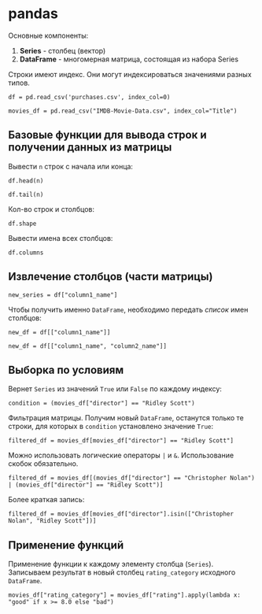 # pandas

Основные компоненты:

1. **Series** - столбец (вектор)
2. **DataFrame** - многомерная матрица, состоящая из набора Series

Строки имеют индекс. Они могут индексироваться значениями разных типов.

`df = pd.read_csv('purchases.csv', index_col=0)`

`movies_df = pd.read_csv("IMDB-Movie-Data.csv", index_col="Title")`


## Базовые функции для вывода строк и получении данных из матрицы

Вывести `n` строк с начала или конца:

`df.head(n)`

`df.tail(n)`

Кол-во строк и столбцов:

`df.shape`

Вывести имена всех столбцов:

`df.columns`


## Извлечение столбцов (части матрицы)

`new_series = df["column1_name"]`

Чтобы получить именно `DataFrame`, необходимо передать *список* имен столбцов:

`new_df = df[["column1_name"]]`

`new_df = df[["column1_name", "column2_name"]]`


## Выборка по условиям

Вернет `Series` из значений `True` или `False` по каждому индексу:

`condition = (movies_df["director"] == "Ridley Scott")`

Фильтрация матрицы. Получим новый `DataFrame`, останутся только те строки, для которых в `condition` установлено значение `True`:

`filtered_df = movies_df[movies_df["director"] == "Ridley Scott"]` 

Можно использовать логические операторы `|` и `&`. Использование скобок обязательно.

`filtered_df = movies_df[(movies_df["director"] == "Christopher Nolan") | (movies_df["director"] == "Ridley Scott")]`

Более краткая запись:

`filtered_df = movies_df[movies_df["director"].isin(["Christopher Nolan", "Ridley Scott"])]`


## Применение функций

Применение функции к каждому элементу столбца (`Series`). Записываем результат в новый столбец `rating_category` исходного `DataFrame`.

`movies_df["rating_category"] = movies_df["rating"].apply(lambda x: "good" if x >= 8.0 else "bad")`
